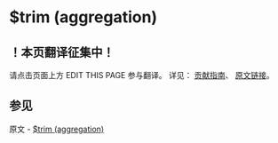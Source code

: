 # $trim (aggregation)

## ！本页翻译征集中！

请点击页面上方 EDIT THIS PAGE 参与翻译。
详见：
[贡献指南]( https://github.com/JinMuInfo/MongoDB-Manual-zh/blob/master/CONTRIBUTING.md )、
[原文链接](  https://docs.mongodb.com/manual/reference/operator/aggregation/trim/  )。

## 参见

原文 - [$trim (aggregation)]( https://docs.mongodb.com/manual/reference/operator/aggregation/trim/ )

